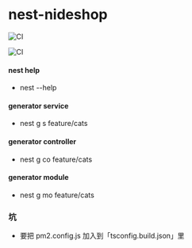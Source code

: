 # nest-nideshop

![CI](https://github.com/Kennytian/nest-nideshop/workflows/CI/badge.svg?branch=master)


![CI](https://github.com/Kennytian/nest-nideshop/workflows/CI/badge.svg?branch=release)

#### nest help
- nest --help

#### generator service
- nest g s feature/cats

#### generator controller
- nest g co feature/cats

#### generator module
- nest g mo feature/cats

### 坑
- 要把 pm2.config.js 加入到「tsconfig.build.json」里
